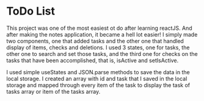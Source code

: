 # ToDo List

This project was one of the most easiest ot do after learning reactJS. And after making the notes application, it became a hell lot easier! I simply made two components, one that added tasks and the other one that handled display of items, checks and deletions. I used 3 states, one for tasks, the other one to search and set those tasks, and the third one for checks on the tasks that have been accomplished, that is, isActive and setIsActive. 

I used simple useStates and JSON.parse methods to save the data in the local storage. I created an array with id and task that I saved in the local storage and mapped through every item of the task to display the task of tasks array or item of the tasks array.